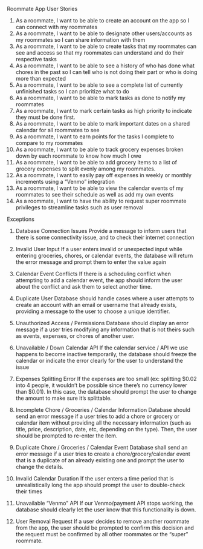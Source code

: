 Roommate App User Stories

1. As a roommate, I want to be able to create an account on the app so I can connect with my roommates
2. As a roommate, I want to be able to designate other users/accounts as my roommates so I can share information with them
3. As a roommate, I want to be able to create tasks that my roommates can see and access so that my roommates can understand and do their respective tasks
4. As a roommate, I want to be able to see a history of who has done what chores in the past so I can tell who is not doing their part or who is doing more than expected
5. As a roommate, I want to be able to see a complete list of currently unfinished tasks so I can prioritize what to do
6. As a roommate, I want to be able to mark tasks as done to notify my roommates
7. As a roommate, I want to mark certain tasks as high priority to indicate they must be done first.
8. As a roommate, I want to be able to mark important dates on a shared calendar for all roommates to see
9. As a roommate, I want to earn points for the tasks I complete to compare to my roommates
10. As a roommate, I want to be able to track grocery expenses broken down by each roommate to know how much I owe
11. As a roommate, I want to be able to add grocery items to a list of grocery expenses to split evenly among my roommates. 
12. As a roommate, I want to easily pay off expenses in weekly or monthly increments using a “Venmo” integration
13. As a roommate, I want to be able to view the calendar events of my roommates to see their schedule as well as add my own events
14. As a roommate, I want to have the ability to request super roommate privileges to streamline tasks such as user removal


Exceptions

1. Database Connection Issues
Provide a message to inform users that there is some connectivity issue, and to check their internet connection

2. Invalid User Input
If a user enters invalid or unexpected input while entering groceries, chores, or calendar events, the database will return the error message and prompt them to enter the value again

3. Calendar Event Conflicts
 If there is a scheduling conflict when attempting to add a calendar event, the app should inform the user about the conflict and ask them to select another time.
 
4. Duplicate User
Database should handle cases where a user attempts to create an account with an email or username that already exists, providing a message to the user to choose a unique identifier.

6. Unauthorized Access / Permissions
Database should display an error message if a user tries modifying any information that is not theirs such as events, expenses, or chores of another user.

7. Unavailable / Down Calendar API
If the calendar service / API we use happens to become inactive temporarily, the database should freeze the calendar or indicate the error clearly for the user to understand the issue

8. Expenses Splitting Error
If the expenses are too small (ex: splitting $0.02 into 4 people, it wouldn’t be possible since there’s no currency lower than $0.01). In this case, the database should prompt the user to change the amount to make sure it’s splittable.

9. Incomplete Chore / Groceries / Calendar Information
Database should send an error message if a user tries to add a chore or grocery or calendar item without providing all the necessary information (such as title, price, description, date, etc, depending on the type). Then, the user should be prompted to re-enter the item.

10. Duplicate Chore / Groceries / Calendar Event
Database shall send an error message if a user tries to create a chore/grocery/calendar event that is a duplicate of an already existing one and prompt the user to change the details.

11. Invalid Calendar Duration
If the user enters a time period that is unrealistically long the app should prompt the user to double-check their times

12. Unavailable “Venmo” API
If our Venmo/payment API stops working, the database should clearly let the user know that this functionality is down. 

13. User Removal Request
If a user decides to remove another roommate from the app, the user should be prompted to confirm this decision and the request must be confirmed by all other roommates or the “super” roommate. 
